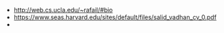 - http://web.cs.ucla.edu/~rafail/#bio
- https://www.seas.harvard.edu/sites/default/files/salid_vadhan_cv_0.pdf
- 
